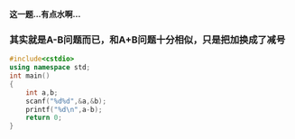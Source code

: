**这一题...有点水啊...**

### 其实就是A-B问题而已，和A+B问题十分相似，只是把加换成了减号

```cpp
#include<cstdio>
using namespace std;
int main()
{
    int a,b;
    scanf("%d%d",&a,&b);
    printf("%d\n",a-b);
    return 0;
}
```